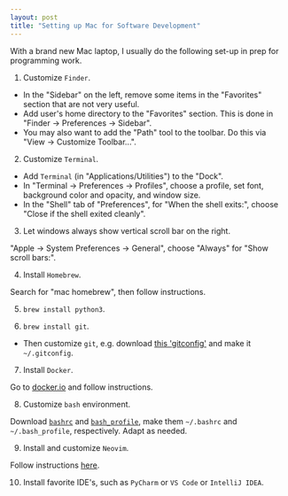 ```yaml
---
layout: post
title: "Setting up Mac for Software Development"
---
```


With a brand new Mac laptop, I usually do the following set-up in prep for programming work.

1. Customize `Finder`.

- In the "Sidebar" on the left, remove some items in the "Favorites" section that are not very useful.
- Add user's home directory to the "Favorites" section. This is done in "Finder -> Preferences -> Sidebar".
- You may also want to add the "Path" tool to the toolbar. Do this via "View -> Customize Toolbar...".

2. Customize `Terminal`.

- Add `Terminal` (in "Applications/Utilities") to the "Dock".
- In "Terminal -> Preferences -> Profiles", choose a profile, set font, background color and opacity, and window size.
- In the "Shell" tab of "Preferences", for "When the shell exits:", choose "Close if the shell exited cleanly".

3. Let windows always show vertical scroll bar on the right.

"Apple -> System Preferences -> General", choose "Always" for "Show scroll bars:".

4. Install `Homebrew`.

Search for "mac homebrew", then follow instructions.

5. `brew install python3`.

6. `brew install git`.

- Then customize `git`, e.g. download [this 'gitconfig'](https://github.com/zpz/linux/blob/master/git/gitconfig) and make it `~/.gitconfig`.

7. Install `Docker`.

Go to [docker.io](docker.io) and follow instructions.

8. Customize `bash` environment.

Download [`bashrc`](https://github.com/zpz/docker/blob/master/dotfiles/bash/bashrc) and
[`bash_profile`](https://github.com/zpz/docker/blob/master/dotfiles/bash/bash_profile),
make them `~/.bashrc` and `~/.bash_profile`, respectively. Adapt as needed.

9. Install and customize `Neovim`.

Follow instructions [here](https://github.com/zpz/docker/tree/master/dotfiles/nvim).

10. Install favorite IDE's, such as `PyCharm` or `VS Code` or `IntelliJ IDEA`.

